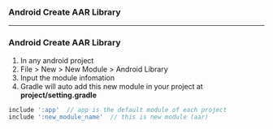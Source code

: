 ### Android Create AAR Library

------------------------------------------------------------------------

### Android Create AAR Library

1. In any android project
2. File > New > New Module > Android Library
3. Input the module infomation
4. Gradle will auto add this new module in your project at **project/setting.gradle**

```gradle
include ':app'  // app is the default module of each project
include ':new_module_name'  // this is new module (aar)
```

